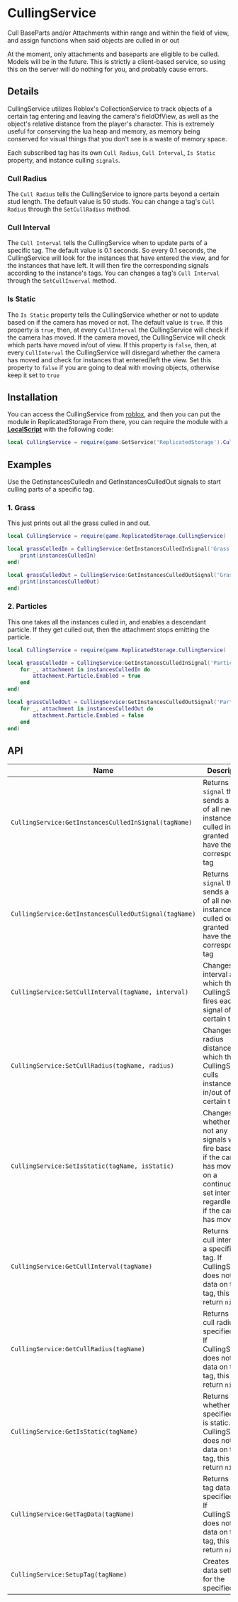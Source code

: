 # CullingService
Cull BaseParts and/or Attachments within range and within the field of view, and assign functions when said objects are culled in or out

At the moment, only attachments and baseparts are eligible to be culled. Models will be in the future.
This is strictly a client-based service, so using this on the server will do nothing for you, and probably cause errors.

## Details
CullingService utilizes Roblox's CollectionService to track objects of a certain tag entering and leaving the camera's fieldOfView, as well as the object's relative distance from the player's character. This is extremely useful for conserving the lua heap and memory, as memory being conserved for visual things that you don't see is a waste of memory space.

Each subscribed tag has its own `Cull Radius`, `Cull Interval`, `Is Static` property, and instance culling `signals`.

### **Cull Radius**

The `Cull Radius` tells the CullingService to ignore parts beyond a certain stud length. The default value is 50 studs. 
You can change a tag's `Cull Radius` through the `SetCullRadius` method.

### **Cull Interval**

The `Cull Interval` tells the CullingService when to update parts of a specific tag. The default value is 0.1 seconds. So every 0.1 seconds, the CullingService will look for the instances that have entered the view, and for the instances that have left. It will then fire the corresponding signals according to the instance's tags.
You can changes a tag's `Cull Interval` through the `SetCullInverval` method.

### **Is Static**

The `Is Static` property tells the CullingService whether or not to update based on if the camera has moved or not. The default value is `true`.
If this property is `true`, then, at every `CullInterval` the CullingService will check if the camera has moved. If the camera moved, the CullingService will check which parts have moved in/out of view.
If this property is `false`, then, at every `CullInterval` the CullingService will disregard whether the camera has moved and check for instances that entered/left the view.
Set this property to `false` if you are going to deal with moving objects, otherwise keep it set to `true`

## Installation
You can access the CullingService from [roblox](https://www.roblox.com/library/12498403225/CullingService-Module), and then you can put the module in ReplicatedStorage
From there, you can require the module with a **[LocalScript](https://create.roblox.com/docs/reference/engine/classes/LocalScript)** with the following code:

```lua
local CullingService = require(game:GetService('ReplicatedStorage').CullingService)
```

## Examples
Use the GetInstancesCulledIn and GetInstancesCulledOut signals to start culling parts of a specific tag.

### 1. Grass

This just prints out all the grass culled in and out.

```lua
local CullingService = require(game.ReplicatedStorage.CullingService)

local grassCulledIn = CullingService:GetInstancesCulledInSignal('Grass'):Connect(function(instancesCulledIn)
    print(instancesCulledIn)
end)

local grassCulledOut = CullingService:GetInstancesCulledOutSignal('Grass'):Connect(function(instancesCulledOut)
    print(instancesCulledOut)
end)

```
### 2. Particles

This one takes all the instances culled in, and enables a descendant particle. If they get culled out, then the attachment stops emitting the particle.

```lua
local CullingService = require(game.ReplicatedStorage.CullingService)

local grassCulledIn = CullingService:GetInstancesCulledInSignal('Particle'):Connect(function(instancesCulledIn)
    for _, attachment in instancesCulledIn do
        attachment.Particle.Enabled = true
    end
end)

local grassCulledOut = CullingService:GetInstancesCulledOutSignal('Particle'):Connect(function(instancesCulledOut)
    for _, attachment in instancesCulledOut do
        attachment.Particle.Enabled = false
    end
end)
```

## API

| Name | Description |
| ----- | ---------- |
| `CullingService:GetInstancesCulledInSignal(tagName)` | Returns a `signal` that sends a table of all new instances culled in, granted they have the corresponding tag |
| `CullingService:GetInstancesCulledOutSignal(tagName)` | Returns a `signal` that sends a table of all new instances culled out, granted they have the corresponding tag |
| `CullingService:SetCullInterval(tagName, interval)` | Changes the interval at which the CullingService fires each signal of a certain tag |
| `CullingService:SetCullRadius(tagName, radius)` | Changes the radius distance at which the CullingService culls instances in/out of a certain tag |
| `CullingService:SetIsStatic(tagName, isStatic)` | Changes whether or not any signals will fire based on if the camera has moved, or on a continuous set interval regardless of if the camera has moved |
| `CullingService:GetCullInterval(tagName)` | Returns the cull interval of a specified tag. If CullingService does not have data on this tag, this will return `nil`|
| `CullingService:GetCullRadius(tagName)` | Returns the cull radius of a specified tag. If CullingService does not have data on this tag, this will return `nil`|
| `CullingService:GetIsStatic(tagName)` | Returns whether the specified tag is static. If CullingService does not have data on this tag, this will return `nil`|
| `CullingService:GetTagData(tagName)` | Returns the tag data of a specified tag. If CullingService does not have data on this tag, this will return `nil`|
| `CullingService:SetupTag(tagName)` | Creates new data settings for the specified tag |